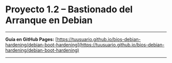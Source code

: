 # Proyecto 1.2 – Bastionado del Arranque en Debian

---

**Guía en GitHub Pages:**
[https://tuusuario.github.io/bios-debian-hardening/debian-boot-hardening](https://tuusuario.github.io/bios-debian-hardening/debian-boot-hardening)

---
